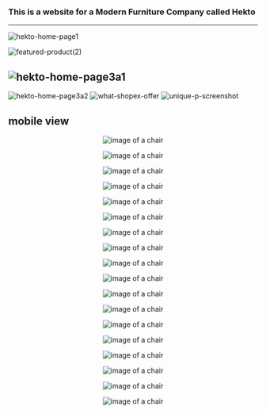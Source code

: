 ﻿### This is a website  for a Modern Furniture Company called Hekto
---
![hekto-home-page1](https://github.com/ujuhope/Modern-Furniture_site_design/blob/main/images/Hekto-home-page1.JPG)

![featured-product(2)](https://github.com/ujuhope/Modern-Furniture_site_design/blob/main/images/featured-product%20(2).JPG) 


![hekto-home-page3a1](https://github.com/ujuhope/Modern-Furniture_site_design/blob/main/images/hekto-home-page3a1.JPG)
---
![hekto-home-page3a2](https://github.com/ujuhope/Modern-Furniture_site_design/blob/main/images/hekto-home-page3a2%20(2).JPG)
![what-shopex-offer](https://github.com/ujuhope/Modern-Furniture_site_design/blob/main/images/what-shopex-offer.JPG)
![unique-p-screenshot](https://github.com/ujuhope/Modern-Furniture_site_design/blob/main/images/unique-p-screenshot.JPG)

## mobile view

<p align="center"> 
  <img src="https://github.com/ujuhope/Modern-Furniture_site_design/blob/main/images/mobile-view1.JPG" alt="image of a chair"/>
  </p>
<p align="center"> 
  <img src="https://github.com/ujuhope/Modern-Furniture_site_design/blob/main/images/mobile-view2.JPG" alt="image of a chair"/>
  </p>
  <p align="center"> 
  <img src="https://github.com/ujuhope/Modern-Furniture_site_design/blob/main/images/mobile-view3.JPG" alt="image of a chair"/>
  </p>
  <p align="center"> 
  <img src="https://github.com/ujuhope/Modern-Furniture_site_design/blob/main/images/mobile-view4.JPG" alt="image of a chair"/>
  </p>
  <p align="center"> 
  <img src="https://github.com/ujuhope/Modern-Furniture_site_design/blob/main/images/mobile-view5.JPG" alt="image of a chair"/>
  </p>
  
<p align="center"> 
  <img src="https://github.com/ujuhope/Modern-Furniture_site_design/blob/main/images/mobile-view6.JPG" alt="image of a chair"/>
  </p>
  <p align="center"> 
  <img src="https://github.com/ujuhope/Modern-Furniture_site_design/blob/main/images/mobile-view7.JPG" alt="image of a chair"/>
  </p><p align="center"> 
  <img src="https://github.com/ujuhope/Modern-Furniture_site_design/blob/main/images/mobile-view8.JPG" alt="image of a chair"/>
  </p>
  <p align="center"> 
  <img src="https://github.com/ujuhope/Modern-Furniture_site_design/blob/main/images/mobile-view9.JPG" alt="image of a chair"/>
  </p>
  <p align="center"> 
  <img src="https://github.com/ujuhope/Modern-Furniture_site_design/blob/main/images/mobile-view10.JPG" alt="image of a chair"/>
  </p>
  <p align="center"> 
  <img src="https://github.com/ujuhope/Modern-Furniture_site_design/blob/main/images/mobile-view11.JPG" alt="image of a chair"/>
  </p>
  
<p align="center"> 
  <img src="https://github.com/ujuhope/Modern-Furniture_site_design/blob/main/images/mobile-view12.JPG" alt="image of a chair"/>
  </p>
  
<p align="center"> 
  <img src="https://github.com/ujuhope/Modern-Furniture_site_design/blob/main/images/mobile-view13.JPG" alt="image of a chair"/>
  </p>
  
<p align="center"> 
  <img src="https://github.com/ujuhope/Modern-Furniture_site_design/blob/main/images/mobile-view14.JPG" alt="image of a chair"/>
  </p>
  <p align="center"> 
  <img src="https://github.com/ujuhope/Modern-Furniture_site_design/blob/main/images/mobile-view15.JPG" alt="image of a chair"/>
  </p>
  <p align="center"> 
  <img src="https://github.com/ujuhope/Modern-Furniture_site_design/blob/main/images/mobile-view16.JPG" alt="image of a chair"/>
  </p>
  
<p align="center"> 
  <img src="https://github.com/ujuhope/Modern-Furniture_site_design/blob/main/images/mobile-view17.JPG" alt="image of a chair"/>
  </p>
  <p align="center"> 
  <img src="https://github.com/ujuhope/Modern-Furniture_site_design/blob/main/images/mobile-view18.JPG" alt="image of a chair"/>
  </p>





























  


















